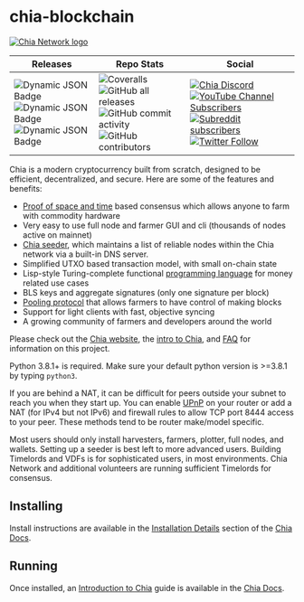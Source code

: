 # chia-blockchain

[![Chia Network logo](https://www.chia.net/wp-content/uploads/2022/09/chia-logo.svg "Chia logo")](https://www.chia.net/)

| Releases | Repo Stats | Social |
| ------------- | ------------- | ------------- |
| ![Dynamic JSON Badge](https://img.shields.io/badge/dynamic/json?url=https%3A%2F%2Fdownload.chia.net%2Flatest%2Fbadge-data.json&query=%24.message&logo=chianetwork&label=Latest%20Release&labelColor=%231e2b2e&color=%230d3349) <br /> ![Dynamic JSON Badge](https://img.shields.io/badge/dynamic/json?url=https%3A%2F%2Fdownload.chia.net%2Flatest%2Fbadge-data-rc.json&query=%24.message&logo=chianetwork&logoColor=white&label=Latest%20RC&labelColor=%230d3349&color=%23474748) <br /> ![Dynamic JSON Badge](https://img.shields.io/badge/dynamic/json?url=https%3A%2F%2Fdownload.chia.net%2Flatest%2Fbadge-data-beta.json&query=%24.message&logo=chianetwork&logoColor=black&label=Latest%20Beta&labelColor=%23e9fbbc&color=%231e2b2e) | ![Coveralls](https://img.shields.io/coverallsCoverage/github/Chia-Network/chia-blockchain?logo=Coveralls&logoColor=red&labelColor=%23212F39) <br /> ![GitHub all releases](https://img.shields.io/github/downloads/Chia-Network/chia-blockchain/total?logo=GitHub) <br /> ![GitHub commit activity](https://img.shields.io/github/commit-activity/w/Chia-Network/chia-blockchain?logo=GitHub) <br /> ![GitHub contributors](https://img.shields.io/github/contributors/Chia-Network/chia-blockchain?logo=GitHub) | [![Chia Discord](https://dcbadge.vercel.app/api/server/chia?style=flat&theme=full-presence)](https://discord.gg/chia) <br /> [![YouTube Channel Subscribers](https://img.shields.io/youtube/channel/subscribers/UChFkJ3OAUvnHZdiQISWdWPA?style=flat-square&logo=youtube&logoColor=%23ff0000&labelColor=%230f0f0f&color=%23272727)](https://www.youtube.com/chianetwork) <br /> [![Subreddit subscribers](https://img.shields.io/reddit/subreddit-subscribers/chia?style=flat-square&logo=reddit&labelColor=%230b1416&color=%23222222)](https://www.reddit.com/r/chia/) <br /> [![Twitter Follow](https://img.shields.io/twitter/follow/chia_project?style=flat-square&logo=x.org&logoColor=white&labelColor=black)](https://twitter.com/chia_project) |

<!-- #![Dynamic JSON Badge](https://img.shields.io/badge/dynamic/json?url=https%3A%2F%2Fdownload.chia.net%2Flatest%2Fbadge-data-beta.json&query=%24.message&logo=chianetwork&logoColor=%23e9fbbc&label=Latest%20Beta&labelColor=%23474748&color=%231e2b2e&link=https%3A%2F%2Fgithub.com%2FChia-Network%2Fchia-blockchain%2Freleases&link=https%3A%2F%2Fgithub.com%2FChia-Network%2Fchia-blockchain%2Freleases)>
<!-- ![Discord Shield](https://discordapp.com/api/guilds/1034523881404370984/widget.png?style=shield>
<!-- [![Discord](https://img.shields.io/discord/1034523881404370984.svg?label=Discord&logo=discord&colorB=1e2b2f)](https://discord.gg/chia) -->

Chia is a modern cryptocurrency built from scratch, designed to be efficient, decentralized, and secure. Here are some of the features and benefits:
* [Proof of space and time](https://docs.google.com/document/d/1tmRIb7lgi4QfKkNaxuKOBHRmwbVlGL4f7EsBDr_5xZE/edit) based consensus which allows anyone to farm with commodity hardware
* Very easy to use full node and farmer GUI and cli (thousands of nodes active on mainnet)
* [Chia seeder](https://github.com/Chia-Network/chia-blockchain/wiki/Chia-Seeder-User-Guide), which maintains a list of reliable nodes within the Chia network via a built-in DNS server.
* Simplified UTXO based transaction model, with small on-chain state
* Lisp-style Turing-complete functional [programming language](https://chialisp.com/) for money related use cases
* BLS keys and aggregate signatures (only one signature per block)
* [Pooling protocol](https://docs.chia.net/pool-farming/) that allows farmers to have control of making blocks
* Support for light clients with fast, objective syncing
* A growing community of farmers and developers around the world

Please check out the [Chia website](https://www.chia.net/), the [intro to Chia](https://docs.chia.net/introduction/), and [FAQ](https://docs.chia.net/faq) for
information on this project.

Python 3.8.1+ is required. Make sure your default python version is >=3.8.1
by typing `python3`.

If you are behind a NAT, it can be difficult for peers outside your subnet to
reach you when they start up. You can enable
[UPnP](https://www.homenethowto.com/ports-and-nat/upnp-automatic-port-forward/)
on your router or add a NAT (for IPv4 but not IPv6) and firewall rules to allow
TCP port 8444 access to your peer.
These methods tend to be router make/model specific.

Most users should only install harvesters, farmers, plotter, full nodes, and wallets.
Setting up a seeder is best left to more advanced users.
Building Timelords and VDFs is for sophisticated users, in most environments.
Chia Network and additional volunteers are running sufficient Timelords
for consensus.

## Installing

Install instructions are available in the
[Installation Details](https://docs.chia.net/installation/)
section of the
[Chia Docs](https://docs.chia.net/introduction/).

## Running

Once installed, an
[Introduction to Chia](https://docs.chia.net/introduction/)
guide is available in the
[Chia Docs](https://docs.chia.net/introduction/).
